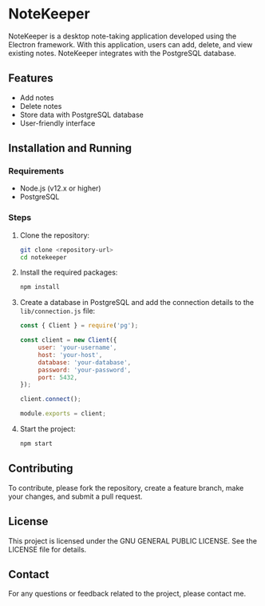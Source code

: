 # NoteKeeper

NoteKeeper is a desktop note-taking application developed using the Electron framework. With this application, users can add, delete, and view existing notes. NoteKeeper integrates with the PostgreSQL database.

## Features
- Add notes
- Delete notes
- Store data with PostgreSQL database
- User-friendly interface

## Installation and Running
### Requirements
- Node.js (v12.x or higher)
- PostgreSQL

### Steps
1. Clone the repository:
    ```bash
    git clone <repository-url>
    cd notekeeper
    ```

2. Install the required packages:
    ```bash
    npm install
    ```

3. Create a database in PostgreSQL and add the connection details to the `lib/connection.js` file:
    ```javascript
    const { Client } = require('pg');

    const client = new Client({
         user: 'your-username',
         host: 'your-host',
         database: 'your-database',
         password: 'your-password',
         port: 5432,
    });

    client.connect();

    module.exports = client;
    ```

4. Start the project:
    ```bash
    npm start
    ```

## Contributing
To contribute, please fork the repository, create a feature branch, make your changes, and submit a pull request.

## License
This project is licensed under the GNU GENERAL PUBLIC LICENSE. See the LICENSE file for details.

## Contact
For any questions or feedback related to the project, please contact me.
